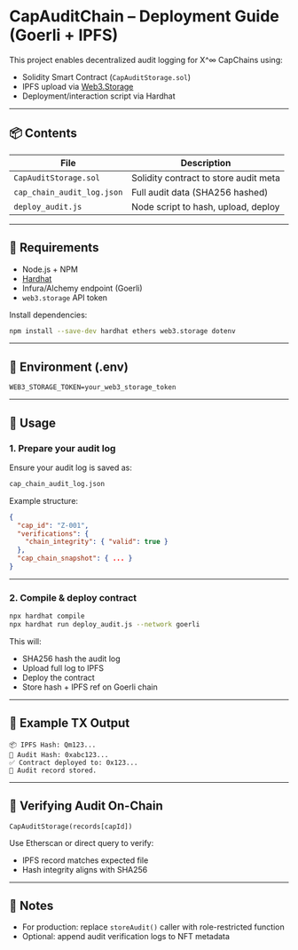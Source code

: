 
# CapAuditChain – Deployment Guide (Goerli + IPFS)

This project enables decentralized audit logging for X^∞ CapChains using:
- Solidity Smart Contract (`CapAuditStorage.sol`)
- IPFS upload via [Web3.Storage](https://web3.storage)
- Deployment/interaction script via Hardhat

---

## 📦 Contents

| File                     | Description                            |
|--------------------------|----------------------------------------|
| `CapAuditStorage.sol`    | Solidity contract to store audit meta |
| `cap_chain_audit_log.json` | Full audit data (SHA256 hashed)      |
| `deploy_audit.js`        | Node script to hash, upload, deploy    |

---

## 🚀 Requirements

- Node.js + NPM
- [Hardhat](https://hardhat.org)
- Infura/Alchemy endpoint (Goerli)
- `web3.storage` API token

Install dependencies:

```bash
npm install --save-dev hardhat ethers web3.storage dotenv
```

---

## 🔐 Environment (.env)

```
WEB3_STORAGE_TOKEN=your_web3_storage_token
```

---

## 📂 Usage

### 1. Prepare your audit log

Ensure your audit log is saved as:
```bash
cap_chain_audit_log.json
```

Example structure:
```json
{
  "cap_id": "Z-001",
  "verifications": {
    "chain_integrity": { "valid": true }
  },
  "cap_chain_snapshot": { ... }
}
```

---

### 2. Compile & deploy contract

```bash
npx hardhat compile
npx hardhat run deploy_audit.js --network goerli
```

This will:
- SHA256 hash the audit log
- Upload full log to IPFS
- Deploy the contract
- Store hash + IPFS ref on Goerli chain

---

## 🔗 Example TX Output

```
📦 IPFS Hash: Qm123...
🔐 Audit Hash: 0xabc123...
✅ Contract deployed to: 0x123...
📝 Audit record stored.
```

---

## 📡 Verifying Audit On-Chain

```solidity
CapAuditStorage(records[capId])
```

Use Etherscan or direct query to verify:

- IPFS record matches expected file
- Hash integrity aligns with SHA256

---

## 🔁 Notes

- For production: replace `storeAudit()` caller with role-restricted function
- Optional: append audit verification logs to NFT metadata
